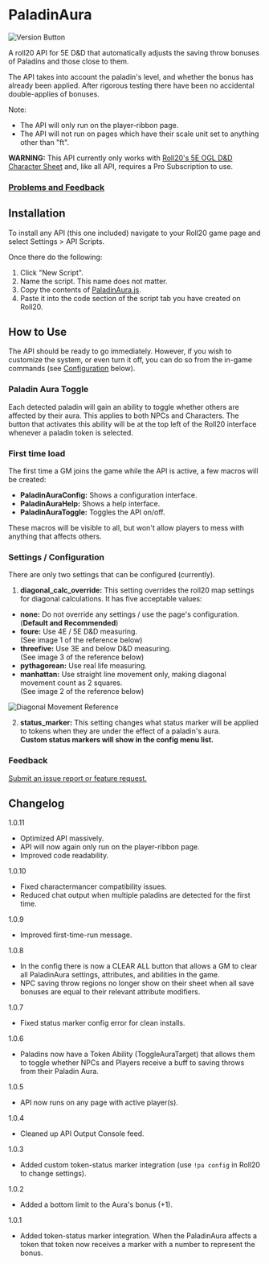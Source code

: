 # PaladinAura

![Version Button](https://img.shields.io/endpoint?url=https%3A%2F%2Fraw.githubusercontent.com%2FLaytonGB%2FPaladinAura%2Fmaster%2Fbuilder%2Fversion.json)

A roll20 API for 5E D&D that automatically adjusts the saving throw bonuses of Paladins and those close to them.

The API takes into account the paladin's level, and whether the bonus has already been applied. After rigorous testing there have been no accidental double-applies of bonuses.

Note:

- The API will only run on the player-ribbon page.
- The API will not run on pages which have their scale unit set to anything other than "ft".

**WARNING:** This API currently only works with [Roll20's 5E OGL D&D Character Sheet](https://wiki.roll20.net/5th_Edition_OGL_by_Roll20) and, like all API, requires a Pro Subscription to use.

### [Problems and Feedback](#Feedback)

## Installation

To install any API (this one included) navigate to your Roll20 game page and select Settings > API Scripts.

Once there do the following:

1. Click "New Script".
2. Name the script. This name does not matter.
3. Copy the contents of [PaladinAura.js](https://github.com/LaytonGB/PaladinAura/raw/master/PaladinAura.js).
4. Paste it into the code section of the script tab you have created on Roll20.

## How to Use

The API should be ready to go immediately. However, if you wish to customize the system, or even turn it off, you can do so from the in-game commands (see [Configuration](#Settings--Configuration) below).

### Paladin Aura Toggle

Each detected paladin will gain an ability to toggle whether others are affected by their aura. This applies to both NPCs and Characters. The button that activates this ability will be at the top left of the Roll20 interface whenever a paladin token is selected.

### First time load

The first time a GM joins the game while the API is active, a few macros will be created: 

- **PaladinAuraConfig:** Shows a configuration interface.
- **PaladinAuraHelp:** Shows a help interface.
- **PaladinAuraToggle:** Toggles the API on/off.

These macros will be visible to all, but won't allow players to mess with anything that affects others.

### Settings / Configuration

There are only two settings that can be configured (currently).

1. **diagonal_calc_override:** This setting overrides the roll20 map settings for diagonal calculations. It has five acceptable values:

- **none:** Do not override any settings / use the page's configuration. (**Default and Recommended**)
- **foure:** Use 4E / 5E D&D measuring.<br>(See image 1 of the reference below)
- **threefive:** Use 3E and below D&D measuring.<br>(See image 3 of the reference below)
- **pythagorean:** Use real life measuring.
- **manhattan:** Use straight line movement only, making diagonal movement count as 2 squares.<br>(See image 2 of the reference below)

![Diagonal Movement Reference](https://i.imgur.com/tZyn79Z.png)

2. **status_marker:** This setting changes what status marker will be applied to tokens when they are under the effect of a paladin's aura.<br>**Custom status markers will show in the config menu list.**

### Feedback

[Submit an issue report or feature request.](https://github.com/LaytonGB/PaladinAura/issues/new/choose)

## Changelog

1.0.11
- Optimized API massively. 
- API will now again only run on the player-ribbon page.
- Improved code readability.

1.0.10
- Fixed charactermancer compatibility issues.
- Reduced chat output when multiple paladins are detected for the first time.

1.0.9
- Improved first-time-run message.

1.0.8
- In the config there is now a CLEAR ALL button that allows a GM to clear all PaladinAura settings, attributes, and abilities in the game.
- NPC saving throw regions no longer show on their sheet when all save bonuses are equal to their relevant attribute modifiers.

1.0.7
- Fixed status marker config error for clean installs.

1.0.6
- Paladins now have a Token Ability (ToggleAuraTarget) that allows them to toggle whether NPCs and Players receive a buff to saving throws from their Paladin Aura.

1.0.5
- API now runs on any page with active player(s).

1.0.4
- Cleaned up API Output Console feed.

1.0.3
- Added custom token-status marker integration (use `!pa config` in Roll20 to change settings).

1.0.2
- Added a bottom limit to the Aura's bonus (+1).

1.0.1
- Added token-status marker integration. When the PaladinAura affects a token that token now receives a marker with a number to represent the bonus.
